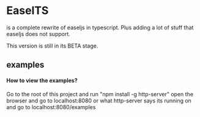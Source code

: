 # EaselTS

is a complete rewrite of easeljs in typescript. Plus adding a lot of stuff that easeljs does not support.

This version is still in its BETA stage.

## examples

#### How to view the examples?
Go to the root of this project and run "npm install -g http-server"
open the browser and go to localhost:8080 or what http-server says its running on
and go to localhost:8080/examples
